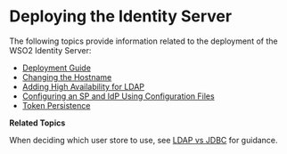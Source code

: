 # Deploying the Identity Server

The following topics provide information related to the deployment of
the WSO2 Identity Server:

-   [Deployment Guide](../../setup/deployment-guide)
- 	[Changing the Hostname](../../setup/changing-the-hostname)
-	[Adding High Availability for LDAP](../../setup/adding-high-availability-for-ldap)
-	[Configuring an SP and IdP Using Configuration Files](../../setup/configuring-a-sp-and-idp-using-configuration-files)
-	[Token Persistence](../../setup/token-persistence)

**Related Topics**

When deciding which user store to use, see [LDAP vs
JDBC](../../administer/ldap-vs-jdbc) for guidance.
